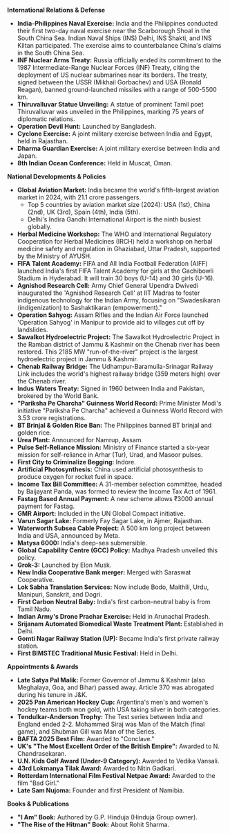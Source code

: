 **International Relations & Defense**

*   **India-Philippines Naval Exercise:** India and the Philippines conducted their first two-day naval exercise near the Scarborough Shoal in the South China Sea. Indian Naval Ships (INS) Delhi, INS Shakti, and INS Kiltan participated. The exercise aims to counterbalance China's claims in the South China Sea.
*   **INF Nuclear Arms Treaty:** Russia officially ended its commitment to the 1987 Intermediate-Range Nuclear Forces (INF) Treaty, citing the deployment of US nuclear submarines near its borders. The treaty, signed between the USSR (Mikhail Gorbachev) and USA (Ronald Reagan), banned ground-launched missiles with a range of 500-5500 km.
*   **Thiruvalluvar Statue Unveiling:** A statue of prominent Tamil poet Thiruvalluvar was unveiled in the Philippines, marking 75 years of diplomatic relations.
*   **Operation Devil Hunt:** Launched by Bangladesh.
*   **Cyclone Exercise:** A joint military exercise between India and Egypt, held in Rajasthan.
*   **Dharma Guardian Exercise:** A joint military exercise between India and Japan.
*   **8th Indian Ocean Conference:** Held in Muscat, Oman.

**National Developments & Policies**

*   **Global Aviation Market:** India became the world's fifth-largest aviation market in 2024, with 21.1 crore passengers.
    *   Top 5 countries by aviation market size (2024): USA (1st), China (2nd), UK (3rd), Spain (4th), India (5th).
    *   Delhi's Indira Gandhi International Airport is the ninth busiest globally.
*   **Herbal Medicine Workshop:** The WHO and International Regulatory Cooperation for Herbal Medicines (IRCH) held a workshop on herbal medicine safety and regulation in Ghaziabad, Uttar Pradesh, supported by the Ministry of AYUSH.
*   **FIFA Talent Academy:** FIFA and All India Football Federation (AIFF) launched India's first FIFA Talent Academy for girls at the Gachibowli Stadium in Hyderabad. It will train 30 boys (U-14) and 30 girls (U-16).
*   **Agnishod Research Cell:** Army Chief General Upendra Dwivedi inaugurated the 'Agnishod Research Cell' at IIT Madras to foster indigenous technology for the Indian Army, focusing on "Swadesikaran (indigenization) to Sashaktikaran (empowerment)."
*   **Operation Sahyog:** Assam Rifles and the Indian Air Force launched 'Operation Sahyog' in Manipur to provide aid to villages cut off by landslides.
*   **Sawalkot Hydroelectric Project:** The Sawalkot Hydroelectric Project in the Ramban district of Jammu & Kashmir on the Chenab river has been restored. This 2185 MW "run-of-the-river" project is the largest hydroelectric project in Jammu & Kashmir.
*   **Chenab Railway Bridge:** The Udhampur-Baramulla-Srinagar Railway Link includes the world's highest railway bridge (359 meters high) over the Chenab river.
*   **Indus Waters Treaty:** Signed in 1960 between India and Pakistan, brokered by the World Bank.
*   **"Pariksha Pe Charcha" Guinness World Record:** Prime Minister Modi's initiative "Pariksha Pe Charcha" achieved a Guinness World Record with 3.53 crore registrations.
*   **BT Brinjal & Golden Rice Ban:** The Philippines banned BT brinjal and golden rice.
*   **Urea Plant:** Announced for Namrup, Assam.
*   **Pulse Self-Reliance Mission:** Ministry of Finance started a six-year mission for self-reliance in Arhar (Tur), Urad, and Masoor pulses.
*   **First City to Criminalize Begging:** Indore.
*   **Artificial Photosynthesis:** China used artificial photosynthesis to produce oxygen for rocket fuel in space.
*   **Income Tax Bill Committee:** A 31-member selection committee, headed by Baijayant Panda, was formed to review the Income Tax Act of 1961.
*   **Fastag Based Annual Payment:** A new scheme allows ₹3000 annual payment for Fastag.
*   **GMR Airport:** Included in the UN Global Compact initiative.
*   **Varun Sagar Lake:** Formerly Fay Sagar Lake, in Ajmer, Rajasthan.
*   **Waterworth Subsea Cable Project:** A 500 km long project between India and USA, announced by Meta.
*   **Matysa 6000:** India's deep-sea submersible.
*   **Global Capability Centre (GCC) Policy:** Madhya Pradesh unveiled this policy.
*   **Grok-3:** Launched by Elon Musk.
*   **New India Cooperative Bank merger:** Merged with Saraswat Cooperative.
*   **Lok Sabha Translation Services:** Now include Bodo, Maithili, Urdu, Manipuri, Sanskrit, and Dogri.
*   **First Carbon Neutral Baby:** India's first carbon-neutral baby is from Tamil Nadu.
*   **Indian Army's Drone Prachar Exercise:** Held in Arunachal Pradesh.
*   **Srijanam Automated Biomedical Waste Treatment Plant:** Established in Delhi.
*   **Gomti Nagar Railway Station (UP):** Became India's first private railway station.
*   **First BIMSTEC Traditional Music Festival:** Held in Delhi.

**Appointments & Awards**

*   **Late Satya Pal Malik:** Former Governor of Jammu & Kashmir (also Meghalaya, Goa, and Bihar) passed away. Article 370 was abrogated during his tenure in J&K.
*   **2025 Pan American Hockey Cup:** Argentina's men's and women's hockey teams both won gold, with USA taking silver in both categories.
*   **TenduIkar-Anderson Trophy:** The Test series between India and England ended 2-2. Mohammed Siraj was Man of the Match (final game), and Shubman Gill was Man of the Series.
*   **BAFTA 2025 Best Film:** Awarded to "Conclave."
*   **UK's "The Most Excellent Order of the British Empire":** Awarded to N. Chandrasekaran.
*   **U.N. Kids Golf Award (Under-9 Category):** Awarded to Vedika Vansali.
*   **43rd Lokmanya Tilak Award:** Awarded to Nitin Gadkari.
*   **Rotterdam International Film Festival Netpac Award:** Awarded to the film "Bad Girl."
*   **Late Sam Nujoma:** Founder and first President of Namibia.

**Books & Publications**

*   **"I Am" Book:** Authored by G.P. Hinduja (Hinduja Group owner).
*   **"The Rise of the Hitman" Book:** About Rohit Sharma.